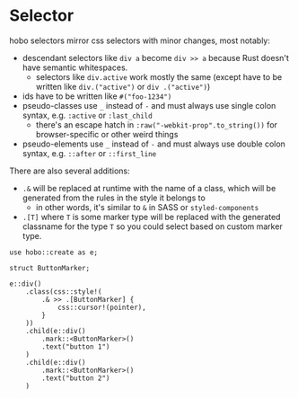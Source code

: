 # Selector

hobo selectors mirror css selectors with minor changes, most notably:

* descendant selectors like `div a` become `div >> a` because Rust doesn't have semantic whitespaces.
	* selectors like `div.active` work mostly the same (except have to be written like `div.("active")` or `div .("active")`)
* ids have to be written like `#("foo-1234")`
* pseudo-classes use `_` instead of `-` and must always use single colon syntax, e.g. `:active` or `:last_child`
	* there's an escape hatch in `:raw("-webkit-prop".to_string())` for browser-specific or other weird things
* pseudo-elements use `_` instead of `-` and must always use double colon syntax, e.g. `::after` or `::first_line`

There are also several additions:

* `.&` will be replaced at runtime with the name of a class, which will be generated from the rules in the style it belongs to
	* in other words, it's similar to `&` in SASS or `styled-components`
* `.[T]` where `T` is some marker type will be replaced with the generated classname for the type `T` so you could select based on custom marker type.

```rust,noplaypen
use hobo::create as e;

struct ButtonMarker;

e::div()
	.class(css::style!(
		.& >> .[ButtonMarker] {
			css::cursor!(pointer),
		}
	))
	.child(e::div()
		.mark::<ButtonMarker>()
		.text("button 1")
	)
	.child(e::div()
		.mark::<ButtonMarker>()
		.text("button 2")
	)
```

